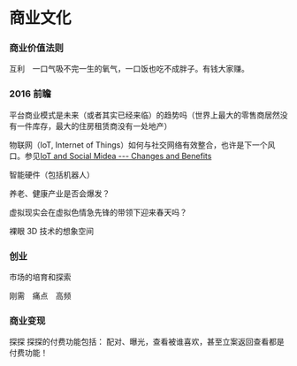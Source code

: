 # 商业文化

### 商业价值法则

互利　一口气吸不完一生的氧气，一口饭也吃不成胖子。有钱大家赚。

### 2016 前瞻

平台商业模式是未来（或者其实已经来临）的趋势吗（世界上最大的零售商居然没有一件库存，最大的住房租赁商没有一处地产）

物联网（IoT, Internet of Things）如何与社交网络有效整合，也许是下一个风口。参见[IoT and Social Midea --- Changes and Benefits](https://wtvox.com/internet-of-things-iot/iot-and-social-media/)

智能硬件（包括机器人）

养老、健康产业是否会爆发？

虚拟现实会在虚拟色情急先锋的带领下迎来春天吗？

裸眼 3D 技术的想象空间

### 创业

市场的培育和探索

刚需　痛点　高频

### 商业变现

探探
探探的付费功能包括： 配对、曝光，查看被谁喜欢，甚至立案返回查看都是付费功能！
